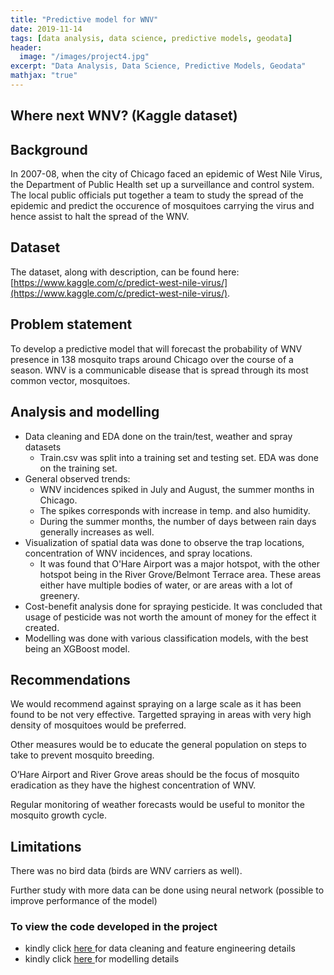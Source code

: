 ```yaml
---
title: "Predictive model for WNV"
date: 2019-11-14
tags: [data analysis, data science, predictive models, geodata]
header:
  image: "/images/project4.jpg"
excerpt: "Data Analysis, Data Science, Predictive Models, Geodata"
mathjax: "true"
---
```


## Where next WNV?  (Kaggle dataset)

## Background
In 2007-08, when the city of Chicago faced an epidemic of West Nile Virus, the Department of Public Health set up a surveillance and control system. The local public officials put together a team to study the spread of the epidemic and predict the occurence of mosquitoes carrying the virus and hence assist to halt the spread of the WNV.


## Dataset
The dataset, along with description, can be found here: [https://www.kaggle.com/c/predict-west-nile-virus/](https://www.kaggle.com/c/predict-west-nile-virus/).


## Problem statement
To develop a predictive model that will forecast the probability of WNV presence in 138 mosquito traps around Chicago over the course of a season. WNV is a communicable disease that is spread through its most common vector, mosquitoes.

## Analysis and modelling
- Data cleaning and EDA done on the train/test, weather and spray datasets
    - Train.csv was split into a training set and testing set. EDA was done on the training set.
- General observed trends:
    - WNV incidences spiked in July and August, the summer months in Chicago.
    - The spikes corresponds with increase in temp. and also humidity.
    - During the summer months, the number of days between rain days generally increases as well.
- Visualization of spatial data was done to observe the trap locations, concentration of WNV incidences, and spray locations.
    - It was found that O'Hare Airport was a major hotspot, with the other hotspot being in the River Grove/Belmont Terrace area. These areas either have multiple bodies of water, or are areas with a lot of greenery.
- Cost-benefit analysis done for spraying pesticide. It was concluded that usage of pesticide was not worth the amount of money for the effect it created.
- Modelling was done with various classification models, with the best being an XGBoost model.

## Recommendations
We would recommend against spraying on a large scale as it has been found to be not very effective. Targetted spraying in areas with very high density of mosquitoes would be preferred.

Other measures would be to educate the general population on steps to take to prevent mosquito breeding.

O’Hare Airport and River Grove areas should be the focus of mosquito eradication as they have the highest concentration of WNV.

Regular monitoring of weather forecasts would be useful to monitor the mosquito growth cycle.

## Limitations
There was no bird data (birds are WNV carriers as well).

Further study with more data can be done using neural network (possible to improve performance of the model)

### To view the code developed in the project
- kindly click <a href="https://github.com/BhavNike/BhavNike.github.io/blob/master/code/Project4Part1.ipynb"> here </a> for data cleaning and feature engineering details
- kindly click <a href="https://github.com/BhavNike/BhavNike.github.io/blob/master/code/Project4Part2.ipynb"> here </a> for modelling details
